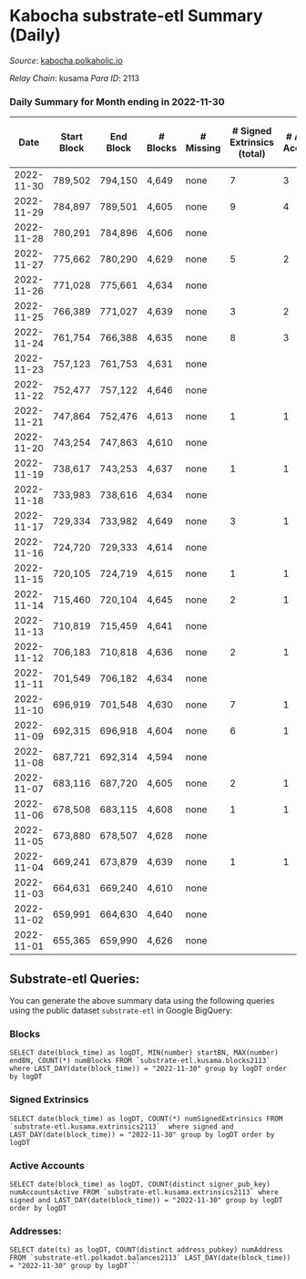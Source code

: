# Kabocha substrate-etl Summary (Daily)

_Source_: [kabocha.polkaholic.io](https://kabocha.polkaholic.io)

*Relay Chain*: kusama
*Para ID*: 2113



### Daily Summary for Month ending in 2022-11-30


| Date | Start Block | End Block | # Blocks | # Missing | # Signed Extrinsics (total) | # Active Accounts | # Addresses with Balances | # Events | # Transfers | # XCM Transfers In | # XCM Transfers Out |
| ---- | ----------- | --------- | -------- | --------- | --------------------------- | ----------------- | ------------------------- | -------- | ----------- | ------------------ | ------------------- |
| 2022-11-30 | 789,502 | 794,150 | 4,649 | none  | 7 | 3 | 13,216 | 9,341 |   |   |   |
| 2022-11-29 | 784,897 | 789,501 | 4,605 | none  | 9 | 4 | 13,216 | 9,258 |   |   |   |
| 2022-11-28 | 780,291 | 784,896 | 4,606 | none  |  |  | 13,216 | 9,228 |   |   |   |
| 2022-11-27 | 775,662 | 780,290 | 4,629 | none  | 5 | 2 | 13,216 | 9,298 |   |   |   |
| 2022-11-26 | 771,028 | 775,661 | 4,634 | none  |  |  | 13,216 | 9,283 |   |   |   |
| 2022-11-25 | 766,389 | 771,027 | 4,639 | none  | 3 | 2 |  | 9,309 |   |   |   |
| 2022-11-24 | 761,754 | 766,388 | 4,635 | none  | 8 | 3 | 13,216 | 9,324 |   |   |   |
| 2022-11-23 | 757,123 | 761,753 | 4,631 | none  |  |  | 13,216 | 9,278 |   |   |   |
| 2022-11-22 | 752,477 | 757,122 | 4,646 | none  |  |  |  | 9,307 |   |   |   |
| 2022-11-21 | 747,864 | 752,476 | 4,613 | none  | 1 | 1 | 13,216 | 9,245 |   |   |   |
| 2022-11-20 | 743,254 | 747,863 | 4,610 | none  |  |  | 13,216 | 9,235 |   |   |   |
| 2022-11-19 | 738,617 | 743,253 | 4,637 | none  | 1 | 1 | 13,216 | 9,292 |   |   |   |
| 2022-11-18 | 733,983 | 738,616 | 4,634 | none  |  |  |  | 9,287 |   |   |   |
| 2022-11-17 | 729,334 | 733,982 | 4,649 | none  | 3 | 1 |  | 9,325 |   |   |   |
| 2022-11-16 | 724,720 | 729,333 | 4,614 | none  |  |  | 13,216 | 9,244 |   |   |   |
| 2022-11-15 | 720,105 | 724,719 | 4,615 | none  | 1 | 1 |  | 9,248 |   |   |   |
| 2022-11-14 | 715,460 | 720,104 | 4,645 | none  | 2 | 1 |  | 9,312 |   |   |   |
| 2022-11-13 | 710,819 | 715,459 | 4,641 | none  |  |  | 13,216 | 9,297 |   |   |   |
| 2022-11-12 | 706,183 | 710,818 | 4,636 | none  | 2 | 1 |  | 9,294 |   |   |   |
| 2022-11-11 | 701,549 | 706,182 | 4,634 | none  |  |  |  | 9,283 |   |   |   |
| 2022-11-10 | 696,919 | 701,548 | 4,630 | none  | 7 | 1 | 13,216 | 9,317 |   |   |   |
| 2022-11-09 | 692,315 | 696,918 | 4,604 | none  | 6 | 1 | 13,216 | 9,260 |   |   |   |
| 2022-11-08 | 687,721 | 692,314 | 4,594 | none  |  |  |  | 9,206 |   |   |   |
| 2022-11-07 | 683,116 | 687,720 | 4,605 | none  | 2 | 1 | 13,216 | 9,231 |   |   |   |
| 2022-11-06 | 678,508 | 683,115 | 4,608 | none  | 1 | 1 |  | 9,235 |   |   |   |
| 2022-11-05 | 673,880 | 678,507 | 4,628 | none  |  |  | 13,216 | 9,271 |   |   |   |
| 2022-11-04 | 669,241 | 673,879 | 4,639 | none  | 1 | 1 |  | 9,297 |   |   |   |
| 2022-11-03 | 664,631 | 669,240 | 4,610 | none  |  |  |  | 9,235 |   |   |   |
| 2022-11-02 | 659,991 | 664,630 | 4,640 | none  |  |  |  | 9,296 |   |   |   |
| 2022-11-01 | 655,365 | 659,990 | 4,626 | none  |  |  | 13,216 | 9,267 |   |   |   |

## Substrate-etl Queries:
You can generate the above summary data using the following queries using the public dataset `substrate-etl` in Google BigQuery:


### Blocks
```
SELECT date(block_time) as logDT, MIN(number) startBN, MAX(number) endBN, COUNT(*) numBlocks FROM `substrate-etl.kusama.blocks2113`  where LAST_DAY(date(block_time)) = "2022-11-30" group by logDT order by logDT
```


### Signed Extrinsics
```
SELECT date(block_time) as logDT, COUNT(*) numSignedExtrinsics FROM `substrate-etl.kusama.extrinsics2113`  where signed and LAST_DAY(date(block_time)) = "2022-11-30" group by logDT order by logDT
```


### Active Accounts
```
SELECT date(block_time) as logDT, COUNT(distinct signer_pub_key) numAccountsActive FROM `substrate-etl.kusama.extrinsics2113` where signed and LAST_DAY(date(block_time)) = "2022-11-30" group by logDT order by logDT
```


### Addresses:
```
SELECT date(ts) as logDT, COUNT(distinct address_pubkey) numAddress FROM `substrate-etl.polkadot.balances2113` LAST_DAY(date(block_time)) = "2022-11-30" group by logDT```

